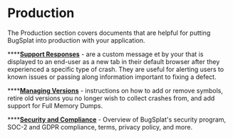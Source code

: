 # Production

The Production section covers documents that are helpful for putting BugSplat into production with your application. &#x20;

****[**Support Responses**](setting-up-custom-support-responses.md) - are a custom message et by your that is displayed to an end-user as a new tab in their default browser after they experienced a specific type of crash.  They are useful for alerting users to known issues or passing along information important to fixing a defect.

****[**Managing Versions**](managing-versions.md) - instructions on how to add or remove symbols, retire old versions you no longer wish to collect crashes from, and add support for Full Memory Dumps.

****[**Security and Compliance**](security-privacy-and-compliance/) - Overview of BugSplat's security program, SOC-2 and GDPR compliance, terms, privacy policy, and more.
